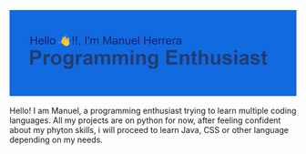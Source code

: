 [![MasterHead](header.png)](https://github.com/manuher121)

Hello! I am Manuel, a programming enthusiast trying to learn multiple coding languages. 
All my projects are on python for now, after feeling confident about my phyton skills, i will proceed to learn Java, CSS or other language depending on my needs.
